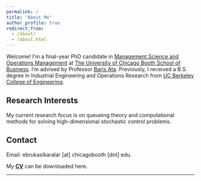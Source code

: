 ```yaml
---
permalink: /
title: "About Me"
author_profile: true
redirect_from: 
  - /about/
  - /about.html
---
```


Welcome! I'm a final-year PhD candidate in [Management Science and Operations Management](https://www.chicagobooth.edu/phd/dissertation-areas/management-science-and-operations-management) at [The University of Chicago Booth School of Business](https://www.chicagobooth.edu/). I’m advised by Professor [Baris Ata](https://www.chicagobooth.edu/faculty/directory/a/baris-ata). Previously, I received a B.S. degree 
in Industrial Engineering and Operations Research from [UC Berkeley College of Engineering](https://ieor.berkeley.edu/).


Research Interests
------------------
My current research focus is on queueing theory and computational methods for solving high-dimensional stochastic control problems.

Contact
------------------
Email: ebrukasikaralar [at] chicagobooth [dot] edu. 

My [**CV**](../files/ebru_kasikaralar_cv.pdf) can be downloaded here.

---
